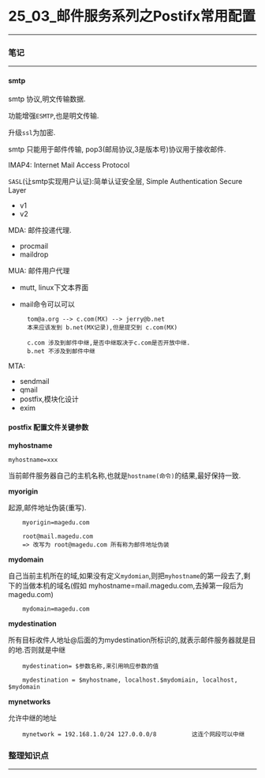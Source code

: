 # 25_03_邮件服务系列之Postifx常用配置

---

### 笔记

---

#### smtp

smtp 协议,明文传输数据.

功能增强`ESMTP`,也是明文传输.

升级`ssl`为加密.

smtp 只能用于邮件传输, pop3(邮局协议,3是版本号)协议用于接收邮件.

IMAP4: Internet Mail Access Protocol

`SASL`(让smtp实现用户认证):简单认证安全层, Simple Authentication Secure Layer

* v1
* v2

MDA: 邮件投递代理.

* procmail
* maildrop

MUA: 邮件用户代理

* mutt, linux下文本界面
* mail命令可以可以

		tom@a.org --> c.com(MX) --> jerry@b.net
		本来应该发到 b.net(MX记录),但是提交到 c.com(MX)
		
		c.com 涉及到邮件中继,是否中继取决于c.com是否开放中继.
		b.net 不涉及到邮件中继

MTA:

* sendmail
* qmail
* postfix,模块化设计
* exim

#### postfix 配置文件关键参数

**myhostname**

`myhostname=xxx`

当前邮件服务器自己的主机名称,也就是`hostname(命令)`的结果,最好保持一致.

**myorigin**

起源,邮件地址伪装(重写).

		myorigin=magedu.com
		
		root@mail.magedu.com
		=> 改写为 root@magedu.com 所有称为邮件地址伪装

**mydomain**

自己当前主机所在的域,如果没有定义`mydomian`,则把`myhostname`的第一段去了,剩下的当做本机的域名(假如 myhostname=mail.magedu.com,去掉第一段后为 magedu.com)

		mydomain=magedu.com
		
**mydestination**

所有目标收件人地址@后面的为mydestination所标识的,就表示邮件服务器就是目的地.否则就是中继

		mydestination= $参数名称,来引用响应参数的值
		
		mydestination = $myhostname, localhost.$mydomiain, localhost, $mydomain
		
**mynetworks**

允许中继的地址
		
		mynetwork = 192.168.1.0/24 127.0.0.0/8		    这连个网段可以中继

### 整理知识点

---
